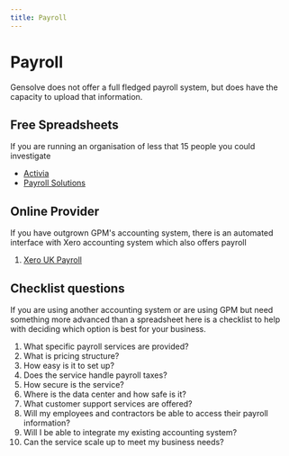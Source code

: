 ```yaml
---
title: Payroll
---
```


# Payroll

Gensolve does not offer a full fledged payroll system, but does have the capacity to upload that information.

## Free Spreadsheets

If you are running an organisation of less that 15 people you could investigate

- [Activia](https://www.activia.co.uk/microsoft/excel/resources/excel-templates-business-finance)
- [Payroll Solutions](https://www.payrollsolutionsltd.co.uk/blog/payroll-data-submission-template/)

## Online Provider

If you have outgrown GPM's accounting system, there is an automated interface with Xero accounting system which also offers payroll

1. [Xero UK Payroll](https://www.xero.com/uk/features-and-tools/accounting-software/payroll/)

## Checklist questions

If you are using another accounting system or are using GPM but need something more advanced than a spreadsheet here is a checklist to help with deciding which option is best for your business.

1. What specific payroll services are provided?
2. What is pricing structure?
3. How easy is it to set up?
4. Does the service handle payroll taxes?
5. How secure is the service?
6. Where is the data center and how safe is it?
7. What customer support services are offered?
8. Will my employees and contractors be able to access their payroll information?
9. Will I be able to integrate my existing accounting system?
10. Can the service scale up to meet my business needs?
